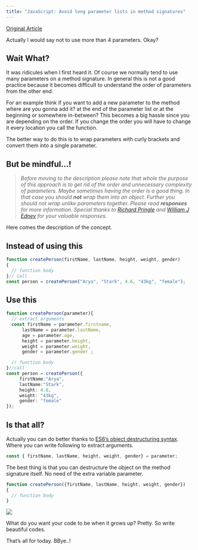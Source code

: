 ```yaml
---
title: "JavaScript: Avoid long parameter lists in method signatures"
---
```

[Original Article](https://janakachathuranga.medium.com/javascript-avoid-long-parameter-lists-in-method-signatures-1fe0841fdb98)

Actually I would say not to use more than 4 parameters. Okay?

## Wait What?

It was ridicules when I first heard it. Of course we normally tend to use many parameters on a method signature. In general this is not a good practice because it becomes difficult to understand the order of parameters from the other end.

For an example think if you want to add a new parameter to the method where are you gonna add it? at the end of the parameter list or at the beginning or somewhere in-between? This becomes a big hassle since you are depending on the order. If you change the order you will have to change it every location you call the function.

The better way to do this is to wrap parameters with curly brackets and convert them into a single parameter.

## But be mindful…!
> *Before moving to the description please note that whole the purpose of this approach is to get rid of the order and unnecessary complexity of parameters. Maybe sometimes having the order is a good thing. In that case you should **not** wrap them into an object. Further you should not wrap unlike parameters together. Please read **responses** for more information. Special thanks to [Richard Pringle](https://medium.com/u/692006cf7d0a?source=post_page-----9a5f397d701b----------------------) and [William J Edney](https://medium.com/u/880a80d1cd2c?source=post_page-----9a5f397d701b----------------------) for your valuable responses.*

Here comes the description of the concept.

## Instead of using this
```ts
function createPerson(firstName, lastName, height, weight, gender)
{
  // function body
}// call
const person = createPerson("Arya", "Stark", 4.6, "43kg", "female");
```

## Use this
```ts
function createPerson(parameter){ 
  // extract arguments
  const firstName = parameter.firstname, 
	  lastName = parameter.lastName, 
	  age = parameter.age, 
	  height = parameter.height, 
	  weight = parameter.weight, 
	  gender = parameter.gender ;

  // function body
}//call
const person = createPerson({
	 firstName:"Arya", 
	 lastName:"Stark", 
	 height: 4.6, 
	 weight: "43kg", 
	 gender: "female"
});
```

## Is that all?

Actually you can do better thanks to [ES6’s object destructuring syntax](https://developer.mozilla.org/en-US/docs/Web/JavaScript/Reference/Operators/Destructuring_assignment). Where you can write following to extract arguments.
```ts
const { firstName, lastName, height, weight, gender} = parameter;
```

The best thing is that you can destructure the object on the method signature itself. No need of the extra variable parameter.
```ts
function createPerson({firstName, lastName, height, weight, gender})
{
  // function body
}
```

![](https://cdn-images-1.medium.com/max/2000/0*jdjkIzYhlRxUgjrS.png)

What do you want your code to be when it grows up? Pretty. So write beautiful codes.

That’s all for today. BBye..!
